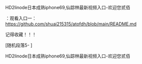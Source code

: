 HD2linode日本成熟iphone69,仙踪林最新视频入口-欢迎您贰佰

：观看入口一：https://github.com/shuai215315/atofdh/blob/main/README.md


记得收藏！！！



[随机段落5-
]






HD2linode日本成熟iphone69,仙踪林最新视频入口-欢迎您贰佰
